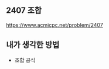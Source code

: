 ## 2407 조합

<https://www.acmicpc.net/problem/2407>

## 내가 생각한 방법

<!-- ![이미지](./img.png) -->

- 조합 공식

